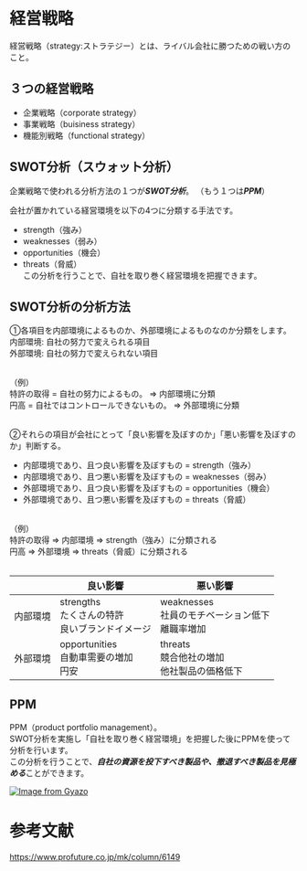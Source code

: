 # 経営戦略
経営戦略（strategy:ストラテジー）とは、ライバル会社に勝つための戦い方のこと。

## ３つの経営戦略
- 企業戦略（corporate strategy）
- 事業戦略（buisiness strategy）
- 機能別戦略（functional strategy）


## SWOT分析（スウォット分析）
企業戦略で使われる分析方法の１つが***SWOT分析***。
（もう１つは***PPM***）

会社が置かれている経営環境を以下の4つに分類する手法です。
- strength（強み）
- weaknesses（弱み）
- opportunities（機会）
- threats（脅威）<br>
この分析を行うことで、自社を取り巻く経営環境を把握できます。

## SWOT分析の分析方法
①各項目を内部環境によるものか、外部環境によるものなのか分類をします。<br>
内部環境: 自社の努力で変えられる項目<br>
外部環境: 自社の努力で変えられない項目<br><br>

（例）<br>
特許の取得 = 自社の努力によるもの。 => 内部環境に分類<br>
円高 = 自社ではコントロールできないもの。 => 外部環境に分類<br><br>

②それらの項目が会社にとって「良い影響を及ぼすのか」「悪い影響を及ぼすのか」判断する。
- 内部環境であり、且つ良い影響を及ぼすもの = strength（強み）
- 内部環境であり、且つ悪い影響を及ぼすもの = weaknesses（弱み）
- 外部環境であり、且つ良い影響を及ぼすもの = opportunities（機会）
- 外部環境であり、且つ悪い影響を及ぼすもの = threats（脅威）<br><br>

（例）<br>
特許の取得 => 内部環境 => strength（強み）に分類される<br>
円高 => 外部環境 => threats（脅威）に分類される<br><br>

|         | 良い影響    |悪い影響     | 
| ------- | --------- | ---------- | 
|内部環境  |strengths<br>たくさんの特許<br>良いブランドイメージ|weaknesses<br>社員のモチベーション低下<br>離職率増加 | 
| 外部環境 |opportunities<br>自動車需要の増加<br>円安|threats<br>競合他社の増加<br>他社製品の価格低下| 



## PPM
PPM（product portfolio management）。<br>
SWOT分析を実施し「自社を取り巻く経営環境」を把握した後にPPMを使って分析を行います。<br>
この分析を行うことで、***自社の資源を投下すべき製品や、撤退すべき製品を見極める***ことができます。<br>

[![Image from Gyazo](https://i.gyazo.com/72e4e51abacd47ce7fd55800405cda9f.png)](https://gyazo.com/72e4e51abacd47ce7fd55800405cda9f)

# 参考文献

https://www.profuture.co.jp/mk/column/6149
